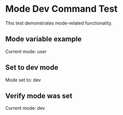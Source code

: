 # Mode Dev Command Test

This test demonstrates mode-related functionality.

## Mode variable example
Current mode: user

## Set to dev mode
Mode set to: dev

## Verify mode was set
Current mode: dev